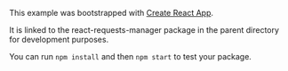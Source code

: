 This example was bootstrapped with [Create React App](https://github.com/facebook/create-react-app).

It is linked to the react-requests-manager package in the parent directory for development purposes.

You can run `npm install` and then `npm start` to test your package.
